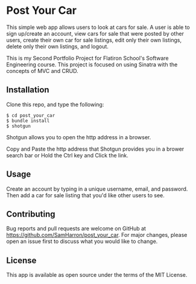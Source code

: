 # Post Your Car

This simple web app allows users to look at cars for sale.  A user is able to sign up/create an account, view cars for sale that were posted by other users, create their own car for sale listings, edit only their own listings, delete only their own listings, and logout.

This is my Second Portfolio Project for Flatiron School's Software Engineering course. This project is focused on using Sinatra with the concepts of MVC and CRUD. 

## Installation

Clone this repo, and type the following:

    $ cd post_your_car
    $ bundle install
    $ shotgun

Shotgun allows you to open the http address in a browser.

Copy and Paste the http address that Shotgun provides you in a brower search bar or Hold the Ctrl key and Click the link.

## Usage

Create an account by typing in a unique username, email, and password. Then add a car for sale listing that you'd like other users to see. 

## Contributing

Bug reports and pull requests are welcome on GitHub at https://github.com/SamHarron/post_your_car. For major changes, please open an issue first to discuss what you would like to change.

## License

This app is available as open source under the terms of the MIT License.
